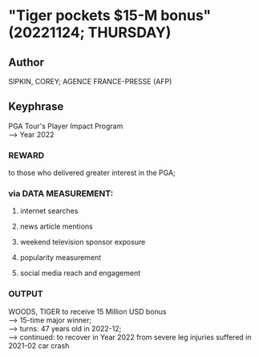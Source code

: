 # "Tiger pockets $15-M bonus" (20221124; THURSDAY)

## Author

SIPKIN, COREY; AGENCE FRANCE-PRESSE (AFP)

## Keyphrase

PGA Tour's Player Impact Program<br/>
--> Year 2022

### REWARD 

to those who delivered greater interest in the PGA;

### via DATA MEASUREMENT:

1) internet searches

2) news article mentions

3) weekend television sponsor exposure

4) popularity measurement

5) social media reach and engagement

### OUTPUT

WOODS, TIGER to receive 15 Million USD bonus<br/>
--> 15-time major winner;<br/>
--> turns: 47 years old in 2022-12;<br/>
--> continued: to recover in Year 2022 from severe leg injuries suffered in 2021-02 car crash<br/>
